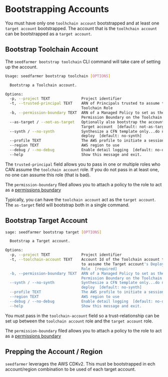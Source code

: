 # Bootstrapping Accounts

You must have only one `toolhchain account` bootstrapped and at least one `target account` bootstrapped.  The account that is the `toolhchain account` can be bootstrapped as a `target account`.


## Bootstrap Toolchain Account
The `seedfarmer bootstrap toolchain` CLI command will take care of setting up the account.  
```bash
Usage: seedfarmer bootstrap toolchain [OPTIONS]

  Bootstrap a Toolchain account.

Options:
  -p, --project TEXT              Project identifier
  -t, --trusted-principal TEXT    ARN of Principals trusted to assume the
                                  Toolchain Role
  -b, --permission-boundary TEXT  ARN of a Managed Policy to set as the
                                  Permission Boundary on the Toolchain Role
  --as-target / --not-as-target   Optionally also bootstrap the account as a
                                  Target account  [default: not-as-target]
  --synth / --no-synth            Synthesize a CFN template only...do not
                                  deploy  [default: no-synth]
  --profile TEXT                  The AWS profile to initiate a session
  --region TEXT                   AWS region to use
  --debug / --no-debug            Enable detail logging  [default: no-debug]
  --help                          Show this message and exit.
```

The `trusted-principal` field allows you to pass in one or multiple roles who CAN assume the `toolchain account` role.  If you do not pass in at least one, no one can assume this role (that is bad).

The `permission-boundary` filed allows you to attach a policy to the role to act as a [permissions boundary](https://docs.aws.amazon.com/IAM/latest/UserGuide/access_policies_boundaries.html)

Typically, you can have the `toolchain account` act as the `target account`.  The `as-target` field will bootstrap both in a single command. 



## Bootstrap Target Account

```bash
sage: seedfarmer bootstrap target [OPTIONS]

  Bootstrap a Target account.

Options:
  -p, --project TEXT              Project identifier
  -t, --toolchain-account TEXT    Account Id of the Toolchain account trusted
                                  to assume the Target account's Deployment
                                  Role  [required]
  -b, --permission-boundary TEXT  ARN of a Managed Policy to set as the
                                  Permission Boundary on the Toolchain Role
  --synth / --no-synth            Synthesize a CFN template only...do not
                                  deploy  [default: no-synth]
  --profile TEXT                  The AWS profile to initiate a session
  --region TEXT                   AWS region to use
  --debug / --no-debug            Enable detail logging  [default: no-debug]
  --help                          Show this message and exit.
```

You must pass in the `toolchain-account` field so a trust-relationship can be set up between the `toolchain account` role and the `target account` role.

The `permission-boundary` filed allows you to attach a policy to the role to act as a [permissions boundary](https://docs.aws.amazon.com/IAM/latest/UserGuide/access_policies_boundaries.html)

## Prepping the Account / Region
`seedfarmer` leverages the AWS CDKv2.  This must be bootstrapped in ech account/region combination to be used of each target account.